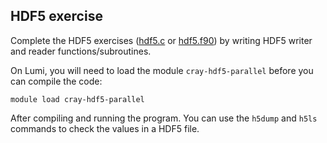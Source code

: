 ## HDF5 exercise

Complete the HDF5 exercises ([hdf5.c](hdf5.c) or [hdf5.f90](hdf5.f90))
by writing HDF5 writer and reader functions/subroutines.

On Lumi, you will need to load the module `cray-hdf5-parallel` before you 
can compile the code:

```
module load cray-hdf5-parallel
```

After compiling and running the program. You can use the `h5dump` and `h5ls` 
commands to check the values in a HDF5 file.
